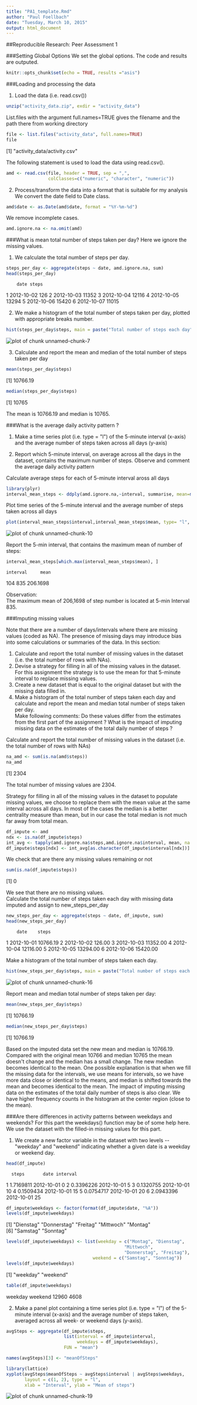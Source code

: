 ```yaml
---
title: "PA1_template.Rmd"
author: "Paul Foellbach"
date: "Tuesday, March 10, 2015"
output: html_document
---
```


##Reproducible Research: Peer Assessment 1

###Setting Global Options
We set the global options. The code and results are outputed.

```r
knitr::opts_chunk$set(echo = TRUE, results ="asis")
```

###Loading and processing the data    
1. Load the data (i.e. read.csv())

```r
unzip("activity_data.zip", exdir = "activity_data")
```
List.files with the argument full.names=TRUE gives the filename and the path there from working directory

```r
file <- list.files("activity_data", full.names=TRUE)
file
```

[1] "activity_data/activity.csv"

The following statement is used to load the data using read.csv().

```r
amd <- read.csv(file, header = TRUE, sep = ",",
                colClasses=c("numeric", "character", "numeric"))
```
     
2. Process/transform the data into a format that is suitable for my analysis                 
We convert the date field to Date class.

```r
amd$date <- as.Date(amd$date, format = "%Y-%m-%d")
```
We remove incomplete cases.

```r
amd.ignore.na <- na.omit(amd) 
```

###What is mean total number of steps taken per day?
Here we ignore the missing values.     

1. We calculate the total number of steps per day.

```r
steps_per_day <- aggregate(steps ~ date, amd.ignore.na, sum)
head(steps_per_day)
```

        date steps
1 2012-10-02   126
2 2012-10-03 11352
3 2012-10-04 12116
4 2012-10-05 13294
5 2012-10-06 15420
6 2012-10-07 11015
     
2. We make a histogram of the total number of steps taken per day, plotted with appropriate breaks number.

```r
hist(steps_per_day$steps, main = paste("Total number of steps each day"), col="blue", xlab="Total number of steps", breaks=30)
```

![plot of chunk unnamed-chunk-7](figure/unnamed-chunk-7-1.png) 

3. Calculate and report the mean and median of the total number of steps taken per day

```r
mean(steps_per_day$steps) 
```

[1] 10766.19

```r
median(steps_per_day$steps) 
```

[1] 10765

The mean is 10766.19 and median is 10765.

###What is the average daily activity pattern ?

1. Make a time series plot (i.e. type = "l") of the 5-minute interval (x-axis) and the average number of steps taken across all days (y-axis)      

2. Report which 5-minute interval, on average across all the days in the dataset, contains the maximum number of steps.
Observe and comment the average daily activity pattern

Calculate average steps for each of 5-minute interval aross all days

```r
library(plyr)
interval_mean_steps <- ddply(amd.ignore.na,~interval, summarise, mean=mean(steps))
```

Plot time series of the 5-minute interval and the average number of steps taken across all days

```r
plot(interval_mean_steps$interval,interval_mean_steps$mean, type= "l", main="Mean of step number taken in each 5-minute-intervall across all days" ,xlab= "5-Minute Interval", ylab="Mean of number of steps")
```

![plot of chunk unnamed-chunk-10](figure/unnamed-chunk-10-1.png) 

Report the 5-min interval, that contains the maximum mean of number of steps:

```r
interval_mean_steps[which.max(interval_mean_steps$mean), ]
```

    interval     mean
104      835 206.1698

Observation:  
The maximum mean of 206,1698 of step number is located at 5-min Interval 835. 

###Imputing missing values

Note that there are a number of days/intervals where there are
missing values (coded as NA). The presence of missing days may 
introduce bias into some calculations or summaries of the data. 
In this section:   
1. Calculate and report the total number of missing values in the dataset (i.e. the total number of rows with NAs).       
2. Devise a strategy for filling in all of the missing values in the dataset.     
For this assignment the strategy is to use the 
mean for that 5-minute interval to replace missing values.      
3. Create a new dataset that is equal to the original dataset but with the missing data filled in.     
4. Make a histogram of the total number of steps taken each day and calculate and report the mean and median total number of steps taken per day.     
Make following comments: Do these values differ from the 
estimates from the first part of the assignment ? 
What is the impact of imputing missing data on the estimates 
of the total daily number of steps ?

Calculate and report the total number of missing values in 
the dataset (i.e. the total number of rows with NAs)

```r
na_amd <- sum(is.na(amd$steps))
na_amd
```

[1] 2304

The total number of missing values are 2304.

Strategy for filling in all of the missing values 
in the dataset to populate missing values, we choose to replace them with 
the mean value at the same interval across all days. In most of the 
cases the median is a better centrality measure than mean, 
but in our case the total median is not much far away from 
total mean.

```r
df_impute <- amd
ndx <- is.na(df_impute$steps)
int_avg <- tapply(amd.ignore.na$steps,amd.ignore.na$interval, mean, na.rm=TRUE, simplify=T)
df_impute$steps[ndx] <- int_avg[as.character(df_impute$interval[ndx])]
```
We check that are there any missing values remaining or not

```r
sum(is.na(df_impute$steps))
```

[1] 0

We see that there are no missing values.    
Calculate the total number of steps taken each day with missing data imputed and assign to new_steps_per_day

```r
new_steps_per_day <- aggregate(steps ~ date, df_impute, sum)
head(new_steps_per_day)
```

        date    steps
1 2012-10-01 10766.19
2 2012-10-02   126.00
3 2012-10-03 11352.00
4 2012-10-04 12116.00
5 2012-10-05 13294.00
6 2012-10-06 15420.00

Make a histogram of the total number of steps taken each day.

```r
hist(new_steps_per_day$steps, main = paste("Total number of steps each day (with missing data imputed)"), col="blue", xlab="Total number of steps", breaks=30)
```

![plot of chunk unnamed-chunk-16](figure/unnamed-chunk-16-1.png) 

Report mean and median total number of steps taken per day:

```r
mean(new_steps_per_day$steps) 
```

[1] 10766.19

```r
median(new_steps_per_day$steps) 
```

[1] 10766.19

Based on the imputed data set the new mean and median is 10766.19. 
Compared with the original mean 10766 and median 10765 the mean doesn't change 
and the median has a small change. The new median becomes identical to the mean. 
One possible explanation is that when we fill the missing data for the intervals, 
we use means for intervals, so we have more data close or identical to the means,
and median is shifted towards the mean and becomes identical to the mean.
The impact of imputing missing data on the estimates of the total daily number of steps is also clear. 
We have higher frequency counts in the histogram at the center region (close to the mean).

###Are there differences in activity patterns between weekdays and weekends?
For this part the weekdays() function may be of some help here. We use the dataset with the filled-in missing values for this part.    
1. We create a new factor variable in the dataset with two levels -- "weekday" and "weekend" indicating 
whether a given date is a weekday or weekend day.

```r
head(df_impute)
```

      steps       date interval
1 1.7169811 2012-10-01        0
2 0.3396226 2012-10-01        5
3 0.1320755 2012-10-01       10
4 0.1509434 2012-10-01       15
5 0.0754717 2012-10-01       20
6 2.0943396 2012-10-01       25

```r
df_impute$weekdays <- factor(format(df_impute$date, "%A"))
levels(df_impute$weekdays)
```

[1] "Dienstag"   "Donnerstag" "Freitag"    "Mittwoch"   "Montag"    
[6] "Samstag"    "Sonntag"   

```r
levels(df_impute$weekdays) <- list(weekday = c("Montag", "Dienstag",
                                             "Mittwoch", 
                                             "Donnerstag", "Freitag"),
                                 weekend = c("Samstag", "Sonntag"))
levels(df_impute$weekdays)
```

[1] "weekday" "weekend"

```r
table(df_impute$weekdays)
```


weekday weekend 
  12960    4608 
      
2. Make a panel plot containing a time series plot (i.e. type = "l")
of the 5-minute interval
(x-axis) and the average number of steps taken,
averaged across all week- or weekend days (y-axis).

```r
avgSteps <- aggregate(df_impute$steps, 
                      list(interval = df_impute$interval, 
                           weekdays = df_impute$weekdays),
                      FUN = "mean")

names(avgSteps)[3] <- "meanOfSteps"

library(lattice)
xyplot(avgSteps$meanOfSteps ~ avgSteps$interval | avgSteps$weekdays, 
       layout = c(1, 2), type = "l", 
       xlab = "Interval", ylab = "Mean of steps")
```

![plot of chunk unnamed-chunk-19](figure/unnamed-chunk-19-1.png) 
